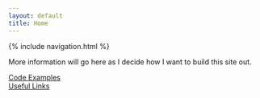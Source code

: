```yaml
---
layout: default
title: Home
---
```


{% include navigation.html %}

More information will go here as I decide how I want to build this site out.

[Code Examples](code-examples.html)
<br/>
[Useful Links](links.md)